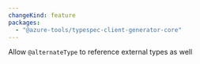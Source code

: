 ```yaml
---
changeKind: feature
packages:
  - "@azure-tools/typespec-client-generator-core"
---
```


Allow `@alternateType` to reference external types as well